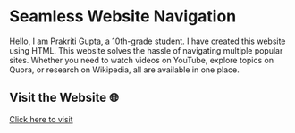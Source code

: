 # Seamless Website Navigation

Hello, I am Prakriti Gupta, a 10th-grade student. I have created this website using HTML.
This website solves the hassle of navigating multiple popular sites. Whether you need to watch videos on YouTube, explore topics on Quora, or research on Wikipedia, all are available in one place.


## Visit the Website 🌐
[Click here to visit](https://gprakriti.github.io/Seamless-Website-Navigation/)
